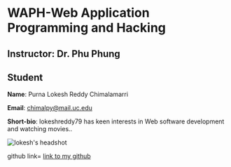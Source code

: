 # WAPH-Web Application Programming and Hacking

## Instructor: Dr. Phu Phung

## Student

**Name**: Purna Lokesh Reddy Chimalamarri

**Email**: chimalpy@mail.uc.edu

**Short-bio**: lokeshreddy79 has keen interests in Web software development and watching movies.. 

![lokesh's headshot](../../images/headshot.jpg)

github link= [link to my github](https://github.com/lokeshreddy79/chimalpy-uc.github.io)
